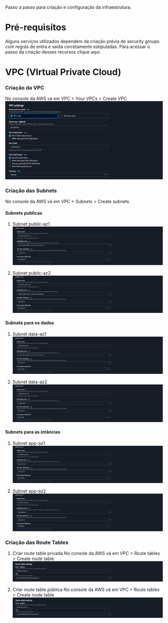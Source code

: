 Passo a passo para criação e configuração da infraestrutura.

# Pré-requisitos
Alguns serviços utilizados dependem da criação prévia de security groups com regras de entra e saída corretamente estipuladas. Para acessar o passo da criação desses recursos clique aqui.

# VPC (VIrtual Private Cloud)

### Criação da VPC
No console da AWS vá em VPC > Your VPCs > Create VPC
![VPC SETTINGS](Images/VPC/vpc-settings.PNG)

### Criação das Subnets
No console da AWS vá em VPC > Subnets > Create subnets

#### Subnets publicas

1. Subnet public-az1
![Subnet public-az1](Images/VPC/Subnets/public-az1.PNG)

2. Subnet public-az2
![Subnet public-az2](Images/VPC/Subnets/public-az2.PNG)

#### Subnets para os dados

1. Subnet data-az1
![Subnet data-az1](Infrastructure/Images/VPC/Subnets/data-az1.PNG)

2. Subnet data-az2
![Subnet data-az2](Infrastructure/Images/VPC/Subnets/data-az2.PNG)

#### Subnets para as intâncias

1. Subnet app-az1
![Subnet app-az1](Infrastructure/Images/VPC/Subnets/app-az1.PNG)

2. Subnet app-az2
![Subnet app-az2](Infrastructure/Images/VPC/Subnets/app-az2.PNG)

### Criação das Route Tables
1. Criar route table privada
No console da AWS vá em VPC > Route tables > Create route table
![PRIVATE ROUTE TABLE](Infrastructure/Images/VPC/RouteTables/private-rt-settings.PNG)

2. Criar route table pública
No console da AWS vá em VPC > Route tables > Create route table
![PUBLIC ROUTE TABLE](Infrastructure/Images/VPC/RouteTables/public-rt-settings.PNG)